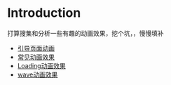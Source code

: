 # Introduction

打算搜集和分析一些有趣的动画效果，挖个坑，，慢慢填补

- [引导页面动画](引导页面动画.md)
- [常见动画效果](常见动画效果.md)
- [Loading动画效果](Loading动画效果.md)
- [wave动画效果](wave动画效果.md)



